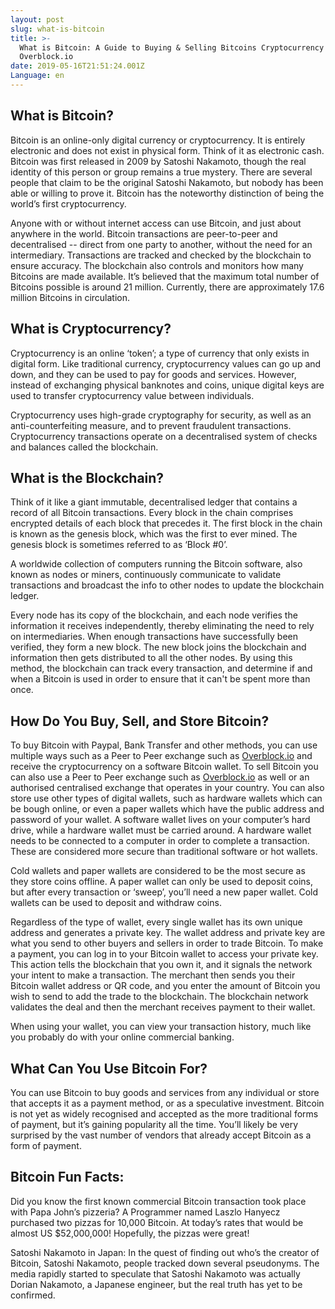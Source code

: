 ```yaml
---
layout: post
slug: what-is-bitcoin
title: >-
  What is Bitcoin: A Guide to Buying & Selling Bitcoins Cryptocurrency |
  Overblock.io
date: 2019-05-16T21:51:24.001Z
Language: en
---
```

## What is Bitcoin?

Bitcoin is an online-only digital currency or cryptocurrency. It is entirely electronic and does not exist in physical form. Think of it as electronic cash. Bitcoin was first released in 2009 by Satoshi Nakamoto, though the real identity of this person or group remains a true mystery. There are several people that claim to be the original Satoshi Nakamoto, but nobody has been able or willing to prove it. Bitcoin has the noteworthy distinction of being the world’s first cryptocurrency. 

Anyone with or without internet access can use Bitcoin, and just about anywhere in the world. Bitcoin transactions are peer-to-peer and decentralised -- direct from one party to another, without the need for an intermediary. Transactions are tracked and checked by the blockchain to ensure accuracy. The blockchain also controls and monitors how many Bitcoins are made available. It’s believed that the maximum total number of Bitcoins possible is around 21 million. Currently, there are approximately 17.6 million Bitcoins in circulation.   

## What is Cryptocurrency?

Cryptocurrency is an online ‘token’; a type of currency that only exists in digital form. Like traditional currency, cryptocurrency values can go up and down, and they can be used to pay for goods and services. However, instead of exchanging physical banknotes and coins, unique digital keys are used to transfer cryptocurrency value between individuals. 

Cryptocurrency uses high-grade cryptography for security, as well as an anti-counterfeiting measure, and to prevent fraudulent transactions. Cryptocurrency transactions operate on a decentralised system of checks and balances called the blockchain. 

## What is the Blockchain?

Think of it like a giant immutable, decentralised ledger that contains a record of all Bitcoin transactions. Every block in the chain comprises encrypted details of each block that precedes it. The first block in the chain is known as the genesis block, which was the first to ever mined. The genesis block is sometimes referred to as ‘Block #0’. 

A worldwide collection of computers running the Bitcoin software, also known as nodes or miners, continuously communicate to validate transactions and broadcast the info to other nodes to update the blockchain ledger. 

Every node has its copy of the blockchain, and each node verifies the information it receives independently, thereby eliminating the need to rely on intermediaries. When enough transactions have successfully been verified, they form a new block. The new block joins the blockchain and information then gets distributed to all the other nodes. By using this method, the blockchain can track every transaction, and determine if and when a Bitcoin is used in order to ensure that it can't be spent more than once.   

## How Do You Buy, Sell, and Store Bitcoin?

To buy Bitcoin with Paypal, Bank Transfer and other methods, you can use multiple ways such as a Peer to Peer exchange such as [Overblock.io](overblock.io/buy-bitcoin) and receive the cryptocurrency on a software Bitcoin wallet. To sell Bitcoin you can also use a Peer to Peer exchange such as [Overblock.io](overblock.io/sell-bitcoin) as well or an authorised centralised exchange that operates in your country. You can also store use other types of digital wallets, such as hardware wallets which can be bough online, or even a paper wallets which have the public address and password of your wallet. A software wallet lives on your computer’s hard drive, while a hardware wallet must be carried around. A hardware wallet needs to be connected to a computer in order to complete a transaction. These are considered more secure than traditional software or hot wallets. 

Cold wallets and paper wallets are considered to be the most secure as they store coins offline. A paper wallet can only be used to deposit coins, but after every transaction or ‘sweep’, you’ll need a new paper wallet. Cold wallets can be used to deposit and withdraw coins.

Regardless of the type of wallet, every single wallet has its own unique address and generates a private key. The wallet address and private key are what you send to other buyers and sellers in order to trade Bitcoin. To make a payment, you can log in to your Bitcoin wallet to access your private key. This action tells the blockchain that you own it, and it signals the network your intent to make a transaction. The merchant then sends you their Bitcoin wallet address or QR code, and you enter the amount of Bitcoin you wish to send to add the trade to the blockchain. The blockchain network validates the deal and then the merchant receives payment to their wallet.    

When using your wallet, you can view your transaction history, much like you probably do with your online commercial banking.

## What Can You Use Bitcoin For?

You can use Bitcoin to buy goods and services from any individual or store that accepts it as a payment method, or as a speculative investment. Bitcoin is not yet as widely recognised and accepted as the more traditional forms of payment, but it’s gaining popularity all the time. You’ll likely be very surprised by the vast number of vendors that already accept Bitcoin as a form of payment.

## Bitcoin Fun Facts:

Did you know the first known commercial Bitcoin transaction took place with Papa John’s pizzeria? A Programmer named Laszlo Hanyecz purchased two pizzas for 10,000 Bitcoin. At today’s rates that would be almost US $52,000,000! Hopefully, the pizzas were great!

Satoshi Nakamoto in Japan: In the quest of finding out who’s the creator of Bitcoin, Satoshi Nakamoto, people tracked down several pseudonyms. The media rapidly started to speculate that Satoshi Nakamoto was actually Dorian Nakamoto, a Japanese engineer, but the real truth has yet to be confirmed.

